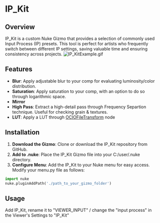 # IP_Kit
## Overview
IP_Kit is a custom Nuke Gizmo that provides a selection of commonly used Input Process (IP) presets. This tool is perfect for artists who frequently switch between different IP settings, saving valuable time and ensuring consistency across projects. 
![IP_KitExample.gif](https://github.com/Ssoklv/IP_Kit/blob/main/IP_KitExample.gif)
## Features
- **Blur**: Apply adjustable blur to your comp for evaluating luminosity/color distribution.
- **Saturation**: Apply saturation to your comp, with an option to do so through logarithmic space.
- **Mirror**
- **High Pass**: Extract a high-detail pass through Frequency Separtion technique. Useful for checking grain & textures.
- **LUT**: Apply a LUT through [OCIOFileTransform](https://learn.foundry.com/nuke/content/reference_guide/color_nodes/ociofiletransform.html) node
## Installation
1. **Download the Gizmo**: Clone or download the IP_Kit repository from GitHub.
2. **Add to .nuke**: Place the IP_Kit Gizmo file into your C:/user/.nuke directory.
3. **Configure Menu**: Add the IP_Kit to your Nuke menu for easy access. Modify your menu.py file as follows:
```python
import nuke
nuke.pluginAddPath('./path_to_your_gizmo_folder')
```
## Usage
Add IP_Kit, rename it to "VIEWER_INPUT" / change the "input process" in the Viewer's Settings to "IP_Kit"
